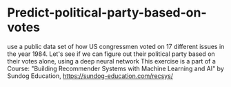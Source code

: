 # Predict-political-party-based-on-votes
use a public data set of how US congressmen voted on 17 different issues in the year 1984. Let's see if we can figure out their political party based on their votes alone, using a deep neural network
This exercise is a part of a Course: "Building Recommender Systems with Machine Learning and AI" by Sundog Education, https://sundog-education.com/recsys/
